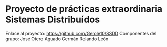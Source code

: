 # Proyecto de prácticas extraordinaria Sistemas Distribuídos
Enlace al proyecto: https://github.com/Gerole10/SSDD
Componentes del grupo:
  José Otero Aguado
  Germán Rolando León
